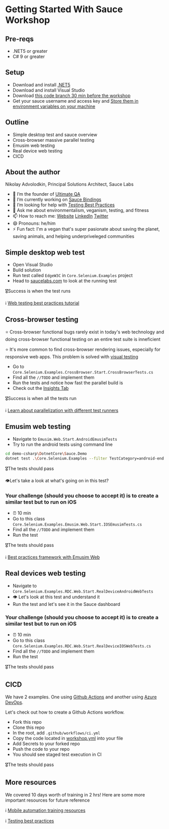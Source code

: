 # Getting Started With Sauce Workshop

## Pre-reqs

* .NET5 or greater
* C# 9 or greater

## Setup

* Download and install [.NET5](https://dotnet.microsoft.com/download)
* Download and install Visual Studio
* Download [this code branch 30 min before the workshop](https://github.com/saucelabs-training/demo-csharp/tree/2_hr_workshop)
* Get your sauce username and access key and [Store them in environment variables on your machine](https://docs.saucelabs.com/basics/environment-variables/index.html)

## Outline

* Simple desktop test and sauce overview
* Cross-browser massive parallel testing
* Emusim web testing
* Real device web testing
* CICD

## About the author

Nikolay Advolodkin, Principal Solutions Architect, Sauce Labs
- 🔭 I’m the founder of [Ultimate QA](https://ultimateqa.com/)
- 🌱 I’m currently working on [Sauce Bindings](https://github.com/saucelabs/sauce_bindings)
- 🤔 I’m looking for help with [Testing Best Practices](https://github.com/nadvolod/testing-best-practices)
- 💬 Ask me about environmentalism, veganism, testing, and fitness
- 📫 How to reach me:
[Website](https://ultimateqa.com/)
[LinkedIn](https://www.linkedin.com/in/nikolayadvolodkin/)
[Twitter](https://twitter.com/home)
- 😄 Pronouns: he/him
- ⚡ Fun fact: I'm a vegan that's super pasionate about saving the planet, saving animals, and helping underpriveleged communities

## Simple desktop web test

* Open Visual Studio
* Build solution
* Run test called `EdgeW3C` in `Core.Selenium.Examples` project
* Head to [saucelabs.com](https://accounts.saucelabs.com/am/XUI/#login/) to look at the running test

🎖Success is when the test runs

ℹ️ [Web testing best practices tutorial](https://www.youtube.com/watch?v=r9K-2OJUmOE)

## Cross-browser testing

⭐️ Cross-browser functional bugs rarely exist in today's web technology and doing cross-browser functional testing on an entire test suite is inneficient

⭐️ It's more common to find cross-browser rendering issues, especially for responsive web apps. This problem is solved with [visual testing](https://saucelabs.com/platform/visual-testing)

* Go to `Core.Selenium.Examples.CrossBrowser.Start.CrossBrowserTests.cs`
* Find all the `//TODO` and implement them
* Run the tests and notice how fast the parallel build is
* Check out the [Insights Tab](https://app.saucelabs.com/analytics/test-overview)

🎖Success is when all the tests run

ℹ️ [Learn about parallelization with different test runners](https://ultimateqa.com/parallelization-in-csharp/)

## Emusim web testing

* Navigate to `Emusim.Web.Start.AndroidEmusimTests`
* Try to run the android tests using command line

```bash
cd demo-csharp\DotnetCore\Sauce.Demo
dotnet test .\Core.Selenium.Examples --filter TestCategory=android-end
```

🎖The tests should pass

👁Let's take a look at what's going on in this test?

### Your challenge (should you choose to accept it) is to create a similar test but to run on iOS

* ⏰ 10 min
* Go to this class `Core.Selenium.Examples.Emusim.Web.Start.IOSEmusimTests.cs`
* Find all the `//TODO` and implement them
* Run the test

🎖The tests should pass

ℹ️ [Best practices framework with Emusim Web](https://github.com/saucelabs-training/demo-csharp/tree/master/DotnetCore/Sauce.Demo/Core.BestPractices.Web)

## Real devices web testing

* Navigate to `Core.Selenium.Examples.RDC.Web.Start.RealDeviceAndroidWebTests`
* 👁 Let's look at this test and understand it
* Run the test and let's see it in the Sauce dashboard

### Your challenge (should you choose to accept it) is to create a similar test but to run on iOS

* ⏰ 10 min
* Go to this class `Core.Selenium.Examples.RDC.Web.Start.RealDeviceIOSWebTests.cs`
* Find all the `//TODO` and implement them
* Run the test

🎖The tests should pass

## CICD

We have 2 examples. One using [Github Actions](https://github.com/saucelabs-training/demo-csharp/blob/2_hr_workshop/.github/workflows/workshop.yml) and another using [Azure DevOps](https://github.com/saucelabs-training/demo-csharp/blob/2_hr_workshop/workshop.yml).

Let's check out how to create a Github Actions workflow.

* Fork this repo
* Clone this repo
* In the root, add `.github/workflows/ci.yml`
* Copy the code located in [workshop.yml](https://github.com/saucelabs-training/demo-csharp/blob/2_hr_workshop/.github/workflows/workshop.yml) into your file
* Add Secrets to your forked repo
* Push the code to your repo
* You should see staged test execution in CI

🎖The tests should pass

## More resources

We covered 10 days worth of training in 2 hrs! Here are some more important resources for future reference

ℹ️ [Mobile automation training resources](https://github.com/saucelabs-training/demo-java/blob/master/TRAINING.md#mobile-automation-with-appium)

ℹ️ [Testing best practices](https://github.com/nadvolod/testing-best-practices)
